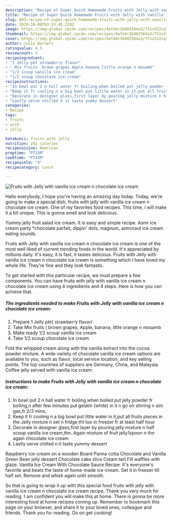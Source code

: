 ```yaml
---
description: "Recipe of Super Quick Homemade Fruits with Jelly with vanilla ice cream n chocolate ice cream"
title: "Recipe of Super Quick Homemade Fruits with Jelly with vanilla ice cream n chocolate ice cream"
slug: 603-recipe-of-super-quick-homemade-fruits-with-jelly-with-vanilla-ice-cream-n-chocolate-ice-cream
date: 2020-10-08T03:53:46.229Z
image: https://img-global.cpcdn.com/recipes/4afe6c3b082564a3/751x532cq70/fruits-with-jelly-with-vanilla-ice-cream-n-chocolate-ice-cream-recipe-main-photo.jpg
thumbnail: https://img-global.cpcdn.com/recipes/4afe6c3b082564a3/751x532cq70/fruits-with-jelly-with-vanilla-ice-cream-n-chocolate-ice-cream-recipe-main-photo.jpg
cover: https://img-global.cpcdn.com/recipes/4afe6c3b082564a3/751x532cq70/fruits-with-jelly-with-vanilla-ice-cream-n-chocolate-ice-cream-recipe-main-photo.jpg
author: Julia Barnett
ratingvalue: 4.3
reviewcount: 3
recipeingredient:
- "1 Jelly pkt strawberry flavor"
- " Mix fruits  brown grapes Apple banana little orange n mosamb"
- "1/2 scoup vanilla ice cream"
- "1/2 scoup chocolate ice cream"
recipeinstructions:
- "In bowl put 2 n hall water fr boiling,when boiled put jelly powder fr boiling,n after few minutes put gelatin (white) in it n go on stirring n sim gas,fr 2/3 mins,"
- "Keep it fr cooling n a big bowl put little water in it,put all fruits pieces in the Jelly mixture n set n fridge tht too in freezer fr at least half hour"
- "Decorate in designer glass,first layer by pouring jelly mixture n half scoup vanilla ice cream,thn. Again mixture of fruit jelly1spoon n thn again chocolate ice cream"
- "Lastly serve chilled n it taste yummy dessert"
categories:
- Recipe
tags:
- fruits
- with
- jelly

katakunci: fruits with jelly 
nutrition: 242 calories
recipecuisine: American
preptime: "PT15M"
cooktime: "PT43M"
recipeyield: "4"
recipecategory: Lunch

---
```



![Fruits with Jelly with vanilla ice cream n chocolate ice cream](https://img-global.cpcdn.com/recipes/4afe6c3b082564a3/751x532cq70/fruits-with-jelly-with-vanilla-ice-cream-n-chocolate-ice-cream-recipe-main-photo.jpg)

Hello everybody, I hope you're having an amazing day today. Today, we're going to make a special dish, fruits with jelly with vanilla ice cream n chocolate ice cream. One of my favorites food recipes. This time, I will make it a bit unique. This is gonna smell and look delicious.

Yummy jelly fruit salad ice cream. It is easy and simple recipe. Asmr ice cream party *chocolate parfait, dippin&#39; dots, magnum, astronaut ice cream eating sounds.

Fruits with Jelly with vanilla ice cream n chocolate ice cream is one of the most well liked of current trending foods in the world. It's appreciated by millions daily. It's easy, it is fast, it tastes delicious. Fruits with Jelly with vanilla ice cream n chocolate ice cream is something which I have loved my whole life. They're fine and they look fantastic.


To get started with this particular recipe, we must prepare a few components. You can have fruits with jelly with vanilla ice cream n chocolate ice cream using 4 ingredients and 4 steps. Here is how you can achieve that.

<!--inarticleads1-->

##### The ingredients needed to make Fruits with Jelly with vanilla ice cream n chocolate ice cream:

1. Prepare 1 Jelly pkt( strawberry flavor/
1. Take  Mix fruits ( brown grapes, Apple, banana, little orange n mosamb
1. Make ready 1/2 scoup vanilla ice cream
1. Take 1/2 scoup chocolate ice cream


Fold the whipped cream along with the vanilla extract into the cocoa powder mixture. A wide variety of chocolate vanilla ice cream options are available to you, such as flavor, local service location, and key selling points. The top countries of suppliers are Germany, China, and Malaysia. Coffee jelly served with vanilla ice cream. 

<!--inarticleads2-->

##### Instructions to make Fruits with Jelly with vanilla ice cream n chocolate ice cream:

1. In bowl put 2 n hall water fr boiling,when boiled put jelly powder fr boiling,n after few minutes put gelatin (white) in it n go on stirring n sim gas,fr 2/3 mins,
1. Keep it fr cooling n a big bowl put little water in it,put all fruits pieces in the Jelly mixture n set n fridge tht too in freezer fr at least half hour
1. Decorate in designer glass,first layer by pouring jelly mixture n half scoup vanilla ice cream,thn. Again mixture of fruit jelly1spoon n thn again chocolate ice cream
1. Lastly serve chilled n it taste yummy dessert


Raspberry ice-cream on a wooden Board Panna cotta Chocolate and Vanilla Green Bean jelly dessert Chocolate cake slice Cream tart Fill waffles with glaze. Vanilla Ice Cream With Chocolate Sauce Recipe. It&#39;s everyone&#39;s favorite and beats the taste of home-made ice-cream. Set it in freezer till half set. Remove and whisk again until smooth. 

So that is going to wrap it up with this special food fruits with jelly with vanilla ice cream n chocolate ice cream recipe. Thank you very much for reading. I am confident you will make this at home. There is gonna be more interesting food at home recipes coming up. Remember to bookmark this page on your browser, and share it to your loved ones, colleague and friends. Thank you for reading. Go on get cooking!
